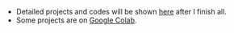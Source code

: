 * Detailed projects and codes will be shown [here](https://github.com/WHan7naHW/FreeCodeCamp/tree/main/Certificate08) after I finish all.
* Some projects are on [Google Colab](https://drive.google.com/drive/folders/1rMv8kkuHNpw9ZosLWTSN4KcPih-zjRKJ).
